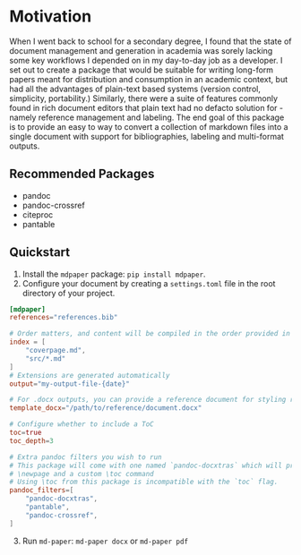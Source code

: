 # Motivation

When I went back to school for a secondary degree, I found that the state of document management and generation in academia was sorely lacking some key workflows I depended on in my day-to-day job as a developer.  I set out to create a package that would be suitable for writing long-form papers meant for distribution and consumption in an academic context, but had all the advantages of plain-text based systems (version control, simplicity, portability.)  Similarly, there were a suite of features commonly found in rich document editors that plain text had no defacto solution for - namely reference management and labeling.  The end goal of this package is to provide an easy to way to convert a collection of markdown files into a single document with support for bibliographies, labeling and multi-format outputs.

## Recommended Packages

- pandoc
- pandoc-crossref
- citeproc
- pantable

## Quickstart

1. Install the `mdpaper` package: `pip install mdpaper`.
2. Configure your document by creating a `settings.toml` file in the root directory of your project.

```toml
[mdpaper]
references="references.bib"

# Order matters, and content will be compiled in the order provided in this list.
index = [
    "coverpage.md",
    "src/*.md"
]
# Extensions are generated automatically
output="my-output-file-{date}"

# For .docx outputs, you can provide a reference document for styling rules and pages
template_docx="/path/to/reference/document.docx"

# Configure whether to include a ToC
toc=true
toc_depth=3

# Extra pandoc filters you wish to run
# This package will come with one named `pandoc-docxtras` which will provide
# \newpage and a custom \toc command
# Using \toc from this package is incompatible with the `toc` flag.
pandoc_filters=[
    "pandoc-docxtras",
    "pantable",
    "pandoc-crossref",
]
```

3.  Run `md-paper`: `md-paper docx` or `md-paper pdf`